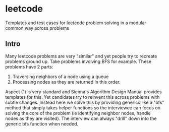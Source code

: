 # leetcode

Templates and test cases for leetcode problem solving in a modular common way across problems

## Intro

Many leetcode problems are very "similar" and yet people try to recreate problems ground up.   Take problems involving BFS for example.   These problems have 2 parts:

1. Traversing neighbors of a node using a queue
2. Processing nodes as they are returned in this order.

Aspect (1) is very standard and Sienna's Algorithm Design Manual provides templates for this. Yet candidates try to reinvent this across problems with subtle changes.
Instead here we solve this by providing generics like a "bfs" method that simply takes helper functions so the interviewee can focus on solving the core of the problem (ie identifying neighbor nodes, handle nodes as they are visited).   The interview can always "drill" down into the generic bfs function when needed.

